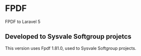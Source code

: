 # FPDF
FPDF to Laravel 5

## Developed to Sysvale Softgroup projetcs
This version uses Fpdf 1.81.0, used to Sysvale Softgroup projects.